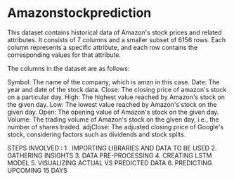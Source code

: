 # Amazonstockprediction

This dataset contains historical data of Amazon's stock prices and related attributes. It consists of 7 columns and a smaller subset of 6156 rows. Each column represents a specific attribute, and each row contains the corresponding values for that attribute.

The columns in the dataset are as follows:

Symbol: The name of the company, which is amzn in this case. Date: The year and date of the stock data. Close: The closing price of amazon's stock on a particular day. High: The highest value reached by Amazon's stock on the given day. Low: The lowest value reached by Amazon's stock on the given day. Open: The opening value of Amazon's stock on the given day. Volume: The trading volume of Amazon's stock on the given day, i.e., the number of shares traded. adjClose: The adjusted closing price of Google's stock, considering factors such as dividends and stock splits.

STEPS INVOLVED : 1 . IMPORTING LIBRARIES AND DATA TO BE USED 2. GATHERING INSIGHTS 3. DATA PRE-PROCESSING 4. CREATING LSTM MODEL 5. VISUALIZING ACTUAL VS PREDICTED DATA 6. PREDICTING UPCOMING 15 DAYS
